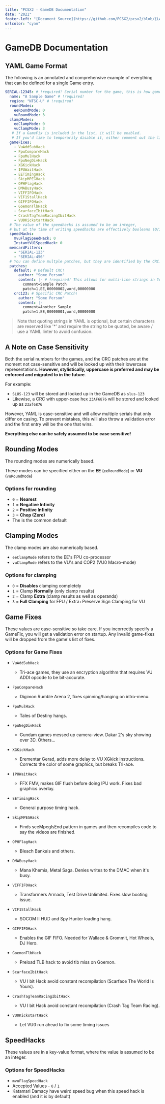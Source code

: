 ```yaml
---
title: "PCSX2 - GameDB Documentation"
date: "2021"
footer-left: "[Document Source](https://github.com/PCSX2/pcsx2/blob/{LATEST-GIT-TAG}/pcsx2/Docs/GameIndex.md)"
urlcolor: "cyan"
...
```


# GameDB Documentation

## YAML Game Format

The following is an annotated and comprehensive example of everything that can be defined for a single Game entry.

```yaml
SERIAL-12345: # !required! Serial number for the game, this is how games are looked up.  Case insensitive
  name: "A Sample Game" # !required!
  region: "NTSC-U" # !required!
  roundModes:
    eeRoundMode: 0
    vuRoundMode: 3
  clampModes:
    eeClampMode: 0
    vuClampMode: 3
   # If a GameFix is included in the list, it will be enabled.
   # If you'd like to temporarily disable it, either comment out the line, or remove it!
  gameFixes:
    - VuAddSubHack
    - FpuCompareHack
    - FpuMulHack
    - FpuNegDivHack
    - XGKickHack
    - IPUWaitHack
    - EETimingHack
    - SkipMPEGHack
    - OPHFlagHack
    - DMABusyHack
    - VIFFIFOHack
    - VIF1StallHack
    - GIFFIFOHack
    - GoemonTlbHack
    - ScarfaceIbitHack
    - CrashTagTeamRacingIbitHack
    - VU0KickstartHack
  # The value of the speedhacks is assumed to be an integer,
  # but at the time of writing speedhacks are effectively booleans (0/1)
  speedHacks:
    mvuFlagSpeedHack: 0
    InstantVU1SpeedHack: 0
  memcardFilters:
    - "SERIAL-123"
    - "SERIAL-456"
  # You can define multple patches, but they are identified by the CRC.
  patches:
    default: # Default CRC!
      author: "Some Person"
      content: |- # !required! This allows for multi-line strings in YAML, this type preserves new-line characters
        comment=Sample Patch
        patch=1,EE,00000002,word,00000000
    crc123: # Specific CRC Patch!
      author: "Some Person"
      content: |-
        comment=Another Sample
        patch=1,EE,00000001,word,00000000
```

> Note that quoting strings in YAML is optional, but certain characters are reserved like '*' and require the string to be quoted, be aware / use a YAML linter to avoid confusion.

## A Note on Case Sensitivity

Both the serial numbers for the games, and the CRC patches are at the moment not case-sensitive and will be looked up with their lowercase representations.  **However, stylistically, uppercase is preferred and may be enforced and migrated to in the future**.

For example:
-   `SLUS-123` will be stored and looked up in the GameDB as `slus-123`
-   Likewise, a CRC with upper-case hex `23AF6876` will be stored and looked up as `23af6876`

However, YAML is case-sensitive and will allow multiple serials that only differ on casing.  To prevent mistakes, this will also throw a validation error and the first entry will be the one that wins.

**Everything else can be safely assumed to be case sensitive!**

## Rounding Modes

The rounding modes are numerically based.

These modes can be specified either on the **EE** (`eeRoundMode`) or **VU** (`vuRoundMode`)

### Options for rounding

-   `0` = **Nearest**
-   `1` = **Negative Infinity**
-   `2` = **Positive Infinity**
-   `3` = **Chop (Zero)**
-   The is the common default

## Clamping Modes

The clamp modes are also numerically based.
-   `eeClampMode` refers to the EE's FPU co-processor
-   `vuClampMode` refers to the VU's and COP2 (VU0 Macro-mode)

### Options for clamping

-   `0` = **Disables** clamping completely
-   `1` = Clamp **Normally** (only clamp results)
-   `2` = Clamp **Extra** (clamp results as well as operands)
-   `3` = **Full Clamping** for FPU / Extra+Preserve Sign Clamping for VU

## Game Fixes

These values are case-sensitive so take care.  If you incorrectly specify a GameFix, you will get a validation error on startup.  Any invalid game-fixes will be dropped from the game's list of fixes.

### Options for Game Fixes

-   `VuAddSubHack`
    -   Tri-ace games, they use an encryption algorithm that requires VU ADDI opcode to be bit-accurate.

-   `FpuCompareHack`
    -   Digimon Rumble Arena 2, fixes spinning/hanging on intro-menu.

-   `FpuMulHack`
    -   Tales of Destiny hangs.

-   `FpuNegDivHack`
    -   Gundam games messed up camera-view. Dakar 2's sky showing over 3D. Others...

-   `XGKickHack`
    -   Erementar Gerad, adds more delay to VU XGkick instructions. Corrects the color of some graphics, but breaks Tri-ace.

-   `IPUWaitHack`
    -   FFX FMV, makes GIF flush before doing IPU work. Fixes bad graphics overlay.

-   `EETimingHack`
    -   General purpose timing hack.

-   `SkipMPEGHack`
    -   Finds sceMpegIsEnd pattern in games and then recompiles code to say the videos are finished.

-   `OPHFlagHack`
    -   Bleach Bankais and others.

-   `DMABusyHack`
    -   Mana Khemia, Metal Saga. Denies writes to the DMAC when it's busy.

-   `VIFFIFOHack`
    -   Transformers Armada, Test Drive Unlimited. Fixes slow booting issue.

-   `VIF1StallHack`
    -   SOCOM II HUD and Spy Hunter loading hang.

-   `GIFFIFOHack`
    -   Enables the GIF FIFO. Needed for Wallace & Grommit, Hot Wheels, DJ Hero.

-   `GoemonTlbHack`
    -   Preload TLB hack to avoid tlb miss on Goemon.

-   `ScarfaceIbitHack`
    -   VU I bit Hack avoid constant recompilation (Scarface The World Is Yours).

-   `CrashTagTeamRacingIbitHack`
    -   VU I bit Hack avoid constant recompilation (Crash Tag Team Racing).

-   `VU0KickstartHack`
    -   Let VU0 run ahead to fix some timing issues

## SpeedHacks

These values are in a key-value format, where the value is assumed to be an integer.

### Options for SpeedHacks

-   `mvuFlagSpeedHack`
-   Accepted Values - `0` / `1`
-   Katamari Damacy have weird speed bug when this speed hack is enabled (and it is by default)

<!-- [list-item-spacing] Missing new line after list item->

-   `InstantVU1SpeedHack`
-   Accepted Values - `0` / `1`
-   Games such as Parappa the Rapper 2 need VU1 to sync, so you can force disable the speedhack here

## Memory Card Filter Override

By default, the FolderMemoryCard filters save games based on thegame's serial, which means that only saves whose folder names containthe game's serial are loaded.

This works fine for the vast majority of games, but fails in some cases, for which this override is for.Examples include multi-disc games, where later games often reuse theserial of the previous disc(s), and games that allow transfer of savedata between different games, such as importing data from a prequel.

> Values should be specified as a list of strings, example shown above.

## Patches

The patch that corresponds to the running game's CRC will take precedence over the `default`.  Multiple patches using the same CRC cannot be defined and this will throw a validation error.

> CRCs are case-insensitive, however uppercase is preferred stylistically!

Patches should be defined as multi-line string blocks, where each line would correspond with a line in a conventional `*.pnach` file

For more information on how to write a patch, see the following [forum post](https://forums.pcsx2.net/Thread-How-PNACH-files-work-2-0)